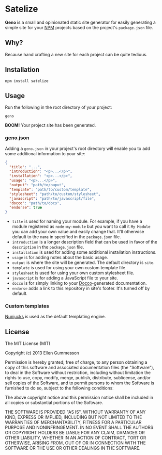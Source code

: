 # Satelize

<!-- [![NPM version](https://badge.fury.io/js/geno.png)](http://badge.fury.io/js/geno) -->
<!-- [![Dependency Status](https://gemnasium.com/gummesson/geno.png)](https://gemnasium.com/gummesson/geno)
[![Build Status](https://travis-ci.org/gummesson/geno.png?branch=master)](https://travis-ci.org/gummesson/geno) -->

**Geno** is a small and opinionated static site generator for easily generating a simple site for your [NPM](https://npmjs.org/) projects based on the project's `package.json` file.

## Why?

Because hand crafting a new site for each project can be quite tedious.

## Installation

~~~
npm install satelize
~~~

## Usage

Run the following in the root directory of your project:

~~~
geno
~~~

**BOOM!** Your project site has been generated.

### geno.json

Adding a `geno.json` in your project's root directory will enable you to add some additional information to your site:

~~~ json
{
  "title": "...",
  "introduction": "<p>...</p>",
  "installation": "<p>...</p>",
  "usage": "<p>...</p>",
  "output": "path/to/ouput",
  "template": "path/to/custom/template",
  "stylesheet": "path/to/custom/stylesheet",
  "javascript": "path/to/javascript/file",
  "docco": "path/to/docs",
  "endorse": true
}
~~~

- `title` is used for naming your module. For example, if you have a module registered as `node-my-module` but you want to call it `My Module` you can add your own value and easily change that. It'll otherwise default to the `name` in specified in the `package.json` file.
- `introduction` is a longer description field that can be used in favor of the `description` in the `package.json` file.
- `installation` is used for adding some additional installation instructions.
- `usage` is for adding notes about the basic usage.
- `output` is where the site will be generated. The default directory is `site`.
- `template` is used for using your own custom template file.
- `stylesheet` is used for using your own custom stylesheet file.
- `javascript` is for adding a JavaScript file to your site.
- `docco` is for simply linking to your [Docco](https://github.com/jashkenas/docco)-generated documentation.
- `endorse` adds a link to this repository in site's footer. It's turned off by default.

### Custom templates

[Nunjucks](https://github.com/jlongster/nunjucks) is used as the default templating engine.

## License

The MIT License (MIT)

Copyright (c) 2013 Ellen Gummesson

Permission is hereby granted, free of charge, to any person obtaining a copy
of this software and associated documentation files (the "Software"), to deal
in the Software without restriction, including without limitation the rights
to use, copy, modify, merge, publish, distribute, sublicense, and/or sell
copies of the Software, and to permit persons to whom the Software is
furnished to do so, subject to the following conditions:

The above copyright notice and this permission notice shall be included in
all copies or substantial portions of the Software.

THE SOFTWARE IS PROVIDED "AS IS", WITHOUT WARRANTY OF ANY KIND, EXPRESS OR
IMPLIED, INCLUDING BUT NOT LIMITED TO THE WARRANTIES OF MERCHANTABILITY,
FITNESS FOR A PARTICULAR PURPOSE AND NONINFRINGEMENT. IN NO EVENT SHALL THE
AUTHORS OR COPYRIGHT HOLDERS BE LIABLE FOR ANY CLAIM, DAMAGES OR OTHER
LIABILITY, WHETHER IN AN ACTION OF CONTRACT, TORT OR OTHERWISE, ARISING FROM,
OUT OF OR IN CONNECTION WITH THE SOFTWARE OR THE USE OR OTHER DEALINGS IN
THE SOFTWARE.